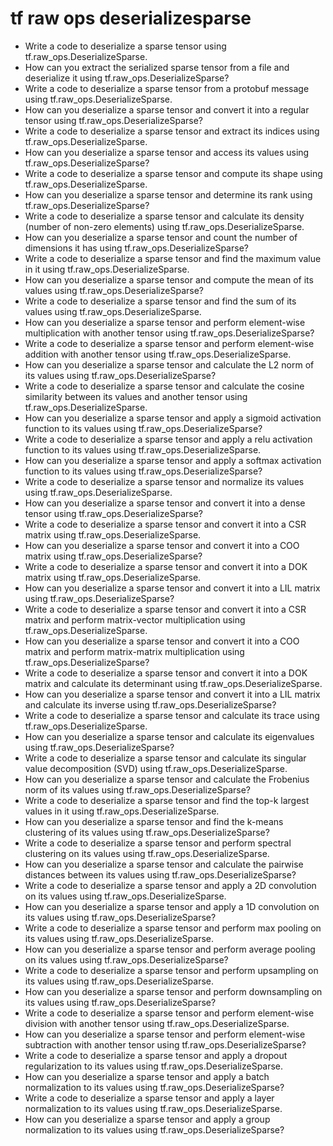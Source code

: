 # tf raw ops deserializesparse

- Write a code to deserialize a sparse tensor using tf.raw_ops.DeserializeSparse.
- How can you extract the serialized sparse tensor from a file and deserialize it using tf.raw_ops.DeserializeSparse?
- Write a code to deserialize a sparse tensor from a protobuf message using tf.raw_ops.DeserializeSparse.
- How can you deserialize a sparse tensor and convert it into a regular tensor using tf.raw_ops.DeserializeSparse?
- Write a code to deserialize a sparse tensor and extract its indices using tf.raw_ops.DeserializeSparse.
- How can you deserialize a sparse tensor and access its values using tf.raw_ops.DeserializeSparse?
- Write a code to deserialize a sparse tensor and compute its shape using tf.raw_ops.DeserializeSparse.
- How can you deserialize a sparse tensor and determine its rank using tf.raw_ops.DeserializeSparse?
- Write a code to deserialize a sparse tensor and calculate its density (number of non-zero elements) using tf.raw_ops.DeserializeSparse.
- How can you deserialize a sparse tensor and count the number of dimensions it has using tf.raw_ops.DeserializeSparse?
- Write a code to deserialize a sparse tensor and find the maximum value in it using tf.raw_ops.DeserializeSparse.
- How can you deserialize a sparse tensor and compute the mean of its values using tf.raw_ops.DeserializeSparse?
- Write a code to deserialize a sparse tensor and find the sum of its values using tf.raw_ops.DeserializeSparse.
- How can you deserialize a sparse tensor and perform element-wise multiplication with another tensor using tf.raw_ops.DeserializeSparse?
- Write a code to deserialize a sparse tensor and perform element-wise addition with another tensor using tf.raw_ops.DeserializeSparse.
- How can you deserialize a sparse tensor and calculate the L2 norm of its values using tf.raw_ops.DeserializeSparse?
- Write a code to deserialize a sparse tensor and calculate the cosine similarity between its values and another tensor using tf.raw_ops.DeserializeSparse.
- How can you deserialize a sparse tensor and apply a sigmoid activation function to its values using tf.raw_ops.DeserializeSparse?
- Write a code to deserialize a sparse tensor and apply a relu activation function to its values using tf.raw_ops.DeserializeSparse.
- How can you deserialize a sparse tensor and apply a softmax activation function to its values using tf.raw_ops.DeserializeSparse?
- Write a code to deserialize a sparse tensor and normalize its values using tf.raw_ops.DeserializeSparse.
- How can you deserialize a sparse tensor and convert it into a dense tensor using tf.raw_ops.DeserializeSparse?
- Write a code to deserialize a sparse tensor and convert it into a CSR matrix using tf.raw_ops.DeserializeSparse.
- How can you deserialize a sparse tensor and convert it into a COO matrix using tf.raw_ops.DeserializeSparse?
- Write a code to deserialize a sparse tensor and convert it into a DOK matrix using tf.raw_ops.DeserializeSparse.
- How can you deserialize a sparse tensor and convert it into a LIL matrix using tf.raw_ops.DeserializeSparse?
- Write a code to deserialize a sparse tensor and convert it into a CSR matrix and perform matrix-vector multiplication using tf.raw_ops.DeserializeSparse.
- How can you deserialize a sparse tensor and convert it into a COO matrix and perform matrix-matrix multiplication using tf.raw_ops.DeserializeSparse?
- Write a code to deserialize a sparse tensor and convert it into a DOK matrix and calculate its determinant using tf.raw_ops.DeserializeSparse.
- How can you deserialize a sparse tensor and convert it into a LIL matrix and calculate its inverse using tf.raw_ops.DeserializeSparse?
- Write a code to deserialize a sparse tensor and calculate its trace using tf.raw_ops.DeserializeSparse.
- How can you deserialize a sparse tensor and calculate its eigenvalues using tf.raw_ops.DeserializeSparse?
- Write a code to deserialize a sparse tensor and calculate its singular value decomposition (SVD) using tf.raw_ops.DeserializeSparse.
- How can you deserialize a sparse tensor and calculate the Frobenius norm of its values using tf.raw_ops.DeserializeSparse?
- Write a code to deserialize a sparse tensor and find the top-k largest values in it using tf.raw_ops.DeserializeSparse.
- How can you deserialize a sparse tensor and find the k-means clustering of its values using tf.raw_ops.DeserializeSparse?
- Write a code to deserialize a sparse tensor and perform spectral clustering on its values using tf.raw_ops.DeserializeSparse.
- How can you deserialize a sparse tensor and calculate the pairwise distances between its values using tf.raw_ops.DeserializeSparse?
- Write a code to deserialize a sparse tensor and apply a 2D convolution on its values using tf.raw_ops.DeserializeSparse.
- How can you deserialize a sparse tensor and apply a 1D convolution on its values using tf.raw_ops.DeserializeSparse?
- Write a code to deserialize a sparse tensor and perform max pooling on its values using tf.raw_ops.DeserializeSparse.
- How can you deserialize a sparse tensor and perform average pooling on its values using tf.raw_ops.DeserializeSparse?
- Write a code to deserialize a sparse tensor and perform upsampling on its values using tf.raw_ops.DeserializeSparse.
- How can you deserialize a sparse tensor and perform downsampling on its values using tf.raw_ops.DeserializeSparse?
- Write a code to deserialize a sparse tensor and perform element-wise division with another tensor using tf.raw_ops.DeserializeSparse.
- How can you deserialize a sparse tensor and perform element-wise subtraction with another tensor using tf.raw_ops.DeserializeSparse?
- Write a code to deserialize a sparse tensor and apply a dropout regularization to its values using tf.raw_ops.DeserializeSparse.
- How can you deserialize a sparse tensor and apply a batch normalization to its values using tf.raw_ops.DeserializeSparse?
- Write a code to deserialize a sparse tensor and apply a layer normalization to its values using tf.raw_ops.DeserializeSparse.
- How can you deserialize a sparse tensor and apply a group normalization to its values using tf.raw_ops.DeserializeSparse?
